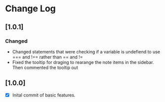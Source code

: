 # Change Log

## [1.0.1]

### Changed
- Changed statements that were checking if a variable is undefiend to use === and !== rather than == and !=
- Fixed the tooltip for draging to rearange the note items in the sidebar. Then commented the tooltip out

## [1.0.0]
- [x] Inital commit of basic features.